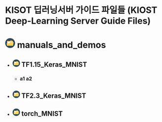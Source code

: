 # KISOT 딥러닝서버 가이드 파일들 (KIOST Deep-Learning Server Guide Files)


# ![folder](./manuals_and_demos/folder.png)&nbsp;manuals_and_demos
- ## ![folder](./manuals_and_demos/sfolder.png)&nbsp;TF1.15_Keras_MNIST
  - ### a1 a2
- ## ![folder](./manuals_and_demos/sfolder.png)&nbsp;TF2.3_Keras_MNIST
- ## ![folder](./manuals_and_demos/sfolder.png)&nbsp;torch_MNIST
